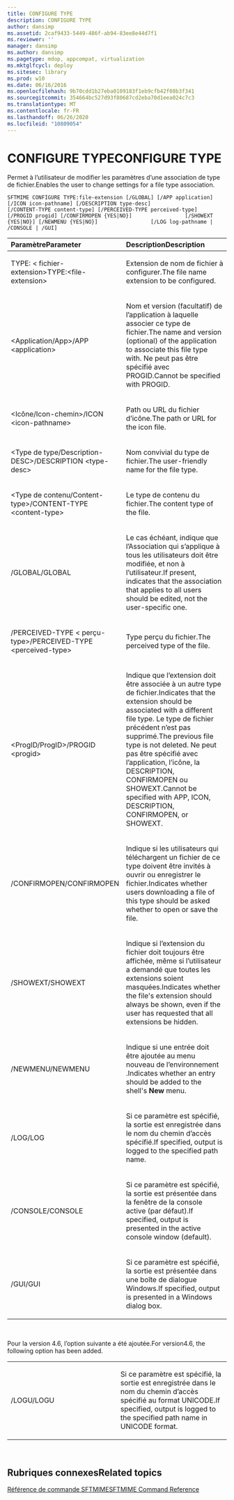 ```yaml
---
title: CONFIGURE TYPE
description: CONFIGURE TYPE
author: dansimp
ms.assetid: 2caf9433-5449-486f-ab94-83ee8e44d7f1
ms.reviewer: ''
manager: dansimp
ms.author: dansimp
ms.pagetype: mdop, appcompat, virtualization
ms.mktglfcycl: deploy
ms.sitesec: library
ms.prod: w10
ms.date: 06/16/2016
ms.openlocfilehash: 9b70cdd1b27eba0109183f1eb9cfb42f08b3f341
ms.sourcegitcommit: 354664bc527d93f80687cd2eba70d1eea024c7c3
ms.translationtype: MT
ms.contentlocale: fr-FR
ms.lasthandoff: 06/26/2020
ms.locfileid: "10809054"
---
```

# <span data-ttu-id="04c16-103">CONFIGURE TYPE</span><span class="sxs-lookup"><span data-stu-id="04c16-103">CONFIGURE TYPE</span></span>


<span data-ttu-id="04c16-104">Permet à l’utilisateur de modifier les paramètres d’une association de type de fichier.</span><span class="sxs-lookup"><span data-stu-id="04c16-104">Enables the user to change settings for a file type association.</span></span>

`SFTMIME CONFIGURE TYPE:file-extension [/GLOBAL] [/APP application]                 [/ICON icon-pathname] [/DESCRIPTION type-desc]                 [/CONTENT-TYPE content-type] [/PERCEIVED-TYPE perceived-type]                 [/PROGID progid] [/CONFIRMOPEN {YES|NO}]                 [/SHOWEXT {YES|NO}] [/NEWMENU {YES|NO}]                 [/LOG log-pathname | /CONSOLE | /GUI]`

<table>
<colgroup>
<col width="50%" />
<col width="50%" />
</colgroup>
<thead>
<tr class="header">
<th align="left"><span data-ttu-id="04c16-105">Paramètre</span><span class="sxs-lookup"><span data-stu-id="04c16-105">Parameter</span></span></th>
<th align="left"><span data-ttu-id="04c16-106">Description</span><span class="sxs-lookup"><span data-stu-id="04c16-106">Description</span></span></th>
</tr>
</thead>
<tbody>
<tr class="odd">
<td align="left"><p><span data-ttu-id="04c16-107">TYPE: &lt; fichier-extension&gt;</span><span class="sxs-lookup"><span data-stu-id="04c16-107">TYPE:&lt;file-extension&gt;</span></span></p></td>
<td align="left"><p><span data-ttu-id="04c16-108">Extension de nom de fichier à configurer.</span><span class="sxs-lookup"><span data-stu-id="04c16-108">The file name extension to be configured.</span></span></p></td>
</tr>
<tr class="even">
<td align="left"><p><span data-ttu-id="04c16-109">&lt;Application/App&gt;</span><span class="sxs-lookup"><span data-stu-id="04c16-109">/APP &lt;application&gt;</span></span></p></td>
<td align="left"><p><span data-ttu-id="04c16-110">Nom et version (facultatif) de l’application à laquelle associer ce type de fichier.</span><span class="sxs-lookup"><span data-stu-id="04c16-110">The name and version (optional) of the application to associate this file type with.</span></span> <span data-ttu-id="04c16-111">Ne peut pas être spécifié avec PROGID.</span><span class="sxs-lookup"><span data-stu-id="04c16-111">Cannot be specified with PROGID.</span></span></p></td>
</tr>
<tr class="odd">
<td align="left"><p><span data-ttu-id="04c16-112">&lt;Icône/Icon-chemin&gt;</span><span class="sxs-lookup"><span data-stu-id="04c16-112">/ICON &lt;icon-pathname&gt;</span></span></p></td>
<td align="left"><p><span data-ttu-id="04c16-113">Path ou URL du fichier d’icône.</span><span class="sxs-lookup"><span data-stu-id="04c16-113">The path or URL for the icon file.</span></span></p></td>
</tr>
<tr class="even">
<td align="left"><p><span data-ttu-id="04c16-114">&lt;Type de type/Description-DESC&gt;</span><span class="sxs-lookup"><span data-stu-id="04c16-114">/DESCRIPTION &lt;type-desc&gt;</span></span></p></td>
<td align="left"><p><span data-ttu-id="04c16-115">Nom convivial du type de fichier.</span><span class="sxs-lookup"><span data-stu-id="04c16-115">The user-friendly name for the file type.</span></span></p></td>
</tr>
<tr class="odd">
<td align="left"><p><span data-ttu-id="04c16-116">&lt;Type de contenu/Content-type&gt;</span><span class="sxs-lookup"><span data-stu-id="04c16-116">/CONTENT-TYPE &lt;content-type&gt;</span></span></p></td>
<td align="left"><p><span data-ttu-id="04c16-117">Le type de contenu du fichier.</span><span class="sxs-lookup"><span data-stu-id="04c16-117">The content type of the file.</span></span></p></td>
</tr>
<tr class="even">
<td align="left"><p><span data-ttu-id="04c16-118">/GLOBAL</span><span class="sxs-lookup"><span data-stu-id="04c16-118">/GLOBAL</span></span></p></td>
<td align="left"><p><span data-ttu-id="04c16-119">Le cas échéant, indique que l’Association qui s’applique à tous les utilisateurs doit être modifiée, et non à l’utilisateur.</span><span class="sxs-lookup"><span data-stu-id="04c16-119">If present, indicates that the association that applies to all users should be edited, not the user-specific one.</span></span></p></td>
</tr>
<tr class="odd">
<td align="left"><p><span data-ttu-id="04c16-120">/PERCEIVED-TYPE &lt; perçu-type&gt;</span><span class="sxs-lookup"><span data-stu-id="04c16-120">/PERCEIVED-TYPE &lt;perceived-type&gt;</span></span></p></td>
<td align="left"><p><span data-ttu-id="04c16-121">Type perçu du fichier.</span><span class="sxs-lookup"><span data-stu-id="04c16-121">The perceived type of the file.</span></span></p></td>
</tr>
<tr class="even">
<td align="left"><p><span data-ttu-id="04c16-122">&lt;ProgID/ProgID&gt;</span><span class="sxs-lookup"><span data-stu-id="04c16-122">/PROGID &lt;progid&gt;</span></span></p></td>
<td align="left"><p><span data-ttu-id="04c16-123">Indique que l’extension doit être associée à un autre type de fichier.</span><span class="sxs-lookup"><span data-stu-id="04c16-123">Indicates that the extension should be associated with a different file type.</span></span> <span data-ttu-id="04c16-124">Le type de fichier précédent n’est pas supprimé.</span><span class="sxs-lookup"><span data-stu-id="04c16-124">The previous file type is not deleted.</span></span> <span data-ttu-id="04c16-125">Ne peut pas être spécifié avec l’application, l’icône, la DESCRIPTION, CONFIRMOPEN ou SHOWEXT.</span><span class="sxs-lookup"><span data-stu-id="04c16-125">Cannot be specified with APP, ICON, DESCRIPTION, CONFIRMOPEN, or SHOWEXT.</span></span></p></td>
</tr>
<tr class="odd">
<td align="left"><p><span data-ttu-id="04c16-126">/CONFIRMOPEN</span><span class="sxs-lookup"><span data-stu-id="04c16-126">/CONFIRMOPEN</span></span></p></td>
<td align="left"><p><span data-ttu-id="04c16-127">Indique si les utilisateurs qui téléchargent un fichier de ce type doivent être invités à ouvrir ou enregistrer le fichier.</span><span class="sxs-lookup"><span data-stu-id="04c16-127">Indicates whether users downloading a file of this type should be asked whether to open or save the file.</span></span></p></td>
</tr>
<tr class="even">
<td align="left"><p><span data-ttu-id="04c16-128">/SHOWEXT</span><span class="sxs-lookup"><span data-stu-id="04c16-128">/SHOWEXT</span></span></p></td>
<td align="left"><p><span data-ttu-id="04c16-129">Indique si l’extension du fichier doit toujours être affichée, même si l’utilisateur a demandé que toutes les extensions soient masquées.</span><span class="sxs-lookup"><span data-stu-id="04c16-129">Indicates whether the file's extension should always be shown, even if the user has requested that all extensions be hidden.</span></span></p></td>
</tr>
<tr class="odd">
<td align="left"><p><span data-ttu-id="04c16-130">/NEWMENU</span><span class="sxs-lookup"><span data-stu-id="04c16-130">/NEWMENU</span></span></p></td>
<td align="left"><p><span data-ttu-id="04c16-131">Indique si une entrée doit être ajoutée au menu nouveau de l’environnement <strong> </strong> .</span><span class="sxs-lookup"><span data-stu-id="04c16-131">Indicates whether an entry should be added to the shell's <strong>New</strong> menu.</span></span></p></td>
</tr>
<tr class="even">
<td align="left"><p><span data-ttu-id="04c16-132">/LOG</span><span class="sxs-lookup"><span data-stu-id="04c16-132">/LOG</span></span></p></td>
<td align="left"><p><span data-ttu-id="04c16-133">Si ce paramètre est spécifié, la sortie est enregistrée dans le nom du chemin d’accès spécifié.</span><span class="sxs-lookup"><span data-stu-id="04c16-133">If specified, output is logged to the specified path name.</span></span></p></td>
</tr>
<tr class="odd">
<td align="left"><p><span data-ttu-id="04c16-134">/CONSOLE</span><span class="sxs-lookup"><span data-stu-id="04c16-134">/CONSOLE</span></span></p></td>
<td align="left"><p><span data-ttu-id="04c16-135">Si ce paramètre est spécifié, la sortie est présentée dans la fenêtre de la console active (par défaut).</span><span class="sxs-lookup"><span data-stu-id="04c16-135">If specified, output is presented in the active console window (default).</span></span></p></td>
</tr>
<tr class="even">
<td align="left"><p><span data-ttu-id="04c16-136">/GUI</span><span class="sxs-lookup"><span data-stu-id="04c16-136">/GUI</span></span></p></td>
<td align="left"><p><span data-ttu-id="04c16-137">Si ce paramètre est spécifié, la sortie est présentée dans une boîte de dialogue Windows.</span><span class="sxs-lookup"><span data-stu-id="04c16-137">If specified, output is presented in a Windows dialog box.</span></span></p></td>
</tr>
</tbody>
</table>

 

<span data-ttu-id="04c16-138">Pour la version 4.6, l’option suivante a été ajoutée.</span><span class="sxs-lookup"><span data-stu-id="04c16-138">For version4.6, the following option has been added.</span></span>

<table>
<colgroup>
<col width="50%" />
<col width="50%" />
</colgroup>
<tbody>
<tr class="odd">
<td align="left"><p><span data-ttu-id="04c16-139">/LOGU</span><span class="sxs-lookup"><span data-stu-id="04c16-139">/LOGU</span></span></p></td>
<td align="left"><p><span data-ttu-id="04c16-140">Si ce paramètre est spécifié, la sortie est enregistrée dans le nom du chemin d’accès spécifié au format UNICODE.</span><span class="sxs-lookup"><span data-stu-id="04c16-140">If specified, output is logged to the specified path name in UNICODE format.</span></span></p></td>
</tr>
</tbody>
</table>

 

## <span data-ttu-id="04c16-141">Rubriques connexes</span><span class="sxs-lookup"><span data-stu-id="04c16-141">Related topics</span></span>


[<span data-ttu-id="04c16-142">Référence de commande SFTMIME</span><span class="sxs-lookup"><span data-stu-id="04c16-142">SFTMIME Command Reference</span></span>](sftmime--command-reference.md)

 

 





